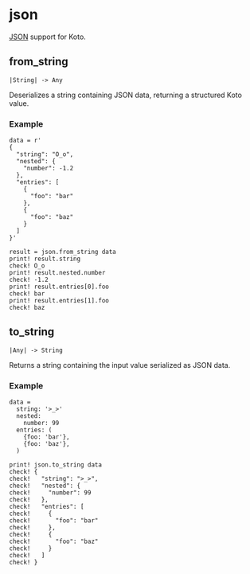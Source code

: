 # json

[JSON](https://www.json.org) support for Koto.

## from_string

```kototype
|String| -> Any
```

Deserializes a string containing JSON data, returning a structured Koto value.

### Example

```koto
data = r'
{
  "string": "O_o",
  "nested": {
    "number": -1.2
  },
  "entries": [
    {
      "foo": "bar"
    },
    {
      "foo": "baz"
    }
  ]
}'

result = json.from_string data
print! result.string
check! O_o
print! result.nested.number
check! -1.2
print! result.entries[0].foo
check! bar
print! result.entries[1].foo
check! baz
```

## to_string

```kototype
|Any| -> String
```

Returns a string containing the input value serialized as JSON data.

### Example

```koto
data =
  string: '>_>'
  nested:
    number: 99
  entries: (
    {foo: 'bar'},
    {foo: 'baz'},
  )

print! json.to_string data
check! {
check!   "string": ">_>",
check!   "nested": {
check!     "number": 99
check!   },
check!   "entries": [
check!     {
check!       "foo": "bar"
check!     },
check!     {
check!       "foo": "baz"
check!     }
check!   ]
check! }
```
